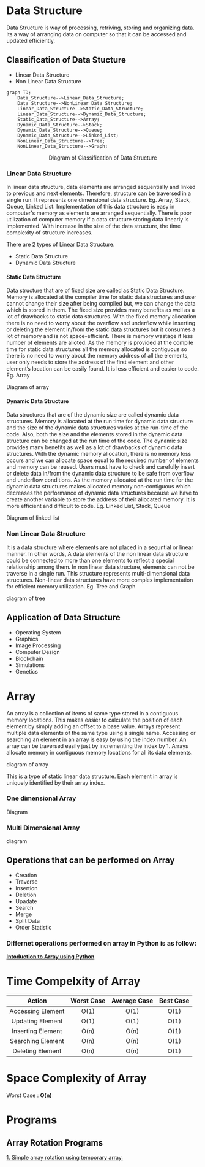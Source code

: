 # Data Structure
Data Structure is way of processing, retriving, storing and organizing data. Its a way of arranging data on computer so that it can be accessed and updated efficiently.

## Classification of Data Stucture
- Linear Data Structure
- Non Linear Data Structure

```mermaid
graph TD;
    Data_Structure-->Linear_Data_Structure;
    Data_Structure-->NonLinear_Data_Structure;
    Linear_Data_Structure-->Static_Data_Structure;
    Linear_Data_Structure-->Dynamic_Data_Structure;
    Static_Data_Structure-->Array;
    Dynamic_Data_Structure-->Stack;
    Dynamic_Data_Structure-->Queue;
    Dynamic_Data_Structure-->Linked_List; 
    NonLinear_Data_Structure-->Tree;
    NonLinear_Data_Structure-->Graph;
```
<p align="center"> Diagram of Classification of Data Structure <p>

### Linear Data Structure

In linear data structure, data elements are arranged sequentially and linked to previous and next elements. Therefore, structure can be traversed in a single run. It represents one dimensional data structure. Eg. Array, Stack, Queue, Linked List. Implementation of this data structure is easy in computer's memory as elements are arranged sequentially. There is poor utilization of computer memory if a data structure storing data linearly is implemented.  With increase in the size of the data structure, the time complexity of structure increases.

There are 2 types of Linear Data Structure.
- Static Data Structure
- Dynamic Data Structure

#### Static Data Structure
Data structure that are of fixed size are called as Static Data Structure. Memory is allocated at the compiler time for static data structures and user cannot change their size after being compiled but, we can change the data which is stored in them. 
The fixed size provides many benefits as well as a lot of drawbacks to static data structures. With the fixed memory allocation there is no need to worry about the overflow and underflow while inserting or deleting the element in/from the static data structures but it consumes a lot of memory and is not space-efficient. There is memory wastage if less number of elements are alloted.
As the memory is provided at the compile time for static data structures all the memory allocated is contiguous so there is no need to worry about the memory address of all the elements, user only needs to store the address of the first element and other element’s location can be easily found.
It is less efficient and easier to code.
Eg. Array

Diagram of array

#### Dynamic Data Structure
Data structures that are of the dynamic size are called dynamic data structures. Memory is allocated at the run time for dynamic data structure and the size of the dynamic data structures varies at the run-time of the code. Also, both the size and the elements stored in the dynamic data structure can be changed at the run time of the code.
The dynamic size provides many benefits as well as a lot of drawbacks of dynamic data structures. With the dynamic memory allocation, there is no memory loss occurs and we can allocate space equal to the required number of elements and memory can be reused. Users must have to check and carefully insert or delete data in/from the dynamic data structure to be safe from overflow and underflow conditions.
As the memory allocated at the run time for the dynamic data structures makes allocated memory non-contiguous which decreases the performance of dynamic data structures because we have to create another variable to store the address of their allocated memory.
It is more efficient and difficult to code.
Eg. Linked List, Stack, Queue

Diagram of linked list

### Non Linear Data Structure
It is a data structure where elements are not placed in a sequntial or linear manner. In other words, A data elements of the non linear data structure could be connected to more than one elements to reflect a special relationship among them. 
In non linear data structure, elements can not be traverse in a single run. This structure represents multi-dimensional data structures.  Non-linear data structures have more complex implementation for efficient memory utilization.
Eg. Tree and Graph

diagram of tree

## Application of Data Structure
- Operating System
- Graphics
- Image Processing
- Computer Design
- Blockchain
- Simulations
- Genetics

# Array
An array is a collection of items of same type stored in a contiguous memory locations. This makes easier to calculate the position of each element by simply adding an offset to a base value. Arrays represent multiple data elements of the same type using a single name. Accessing or searching an element in an array is easy by using the index number. An array can be traversed easily just by incrementing the index by 1. Arrays allocate memory in contiguous memory locations for all its data elements.

diagram of array

This is a type of static linear data structure. Each element in array is uniquely identified by their array index.

### One dimensional Array

Diagram 

### Multi Dimensional Array

diagram

## Operations that can be performed on Array
 - Creation
 - Traverse
 - Insertion
 - Deletion
 - Upadate
 - Search
 - Merge
 - Split Data
 - Order Statistic

### Differnet operations performed on array in Python is as follow:
[**Intoduction to Array using Python**](1_array_introduction.ipynb)

# Time Compelxity of Array

| Action  | Worst Case | Average Case  | Best Case |
| :--------------------: | :-------------: | :-------------: | :-------------: |
| Accessing Element  | O(1)  | O(1)  | O(1)  |
| Updating Element  | O(1)  | O(1)  | O(1)  |
| Inserting Element  | O(n)  | O(n)  | O(1)  |
| Searching Element  | O(n)  | O(n)  | O(1)  |
| Deleting Element  | O(n)  | O(n)  | O(1)  |

# Space Complexity of Array

Worst Case : **O(n)**

# Programs
    
## Array Rotation Programs

[1. Simple array rotation using temporary array.](arr_rotation/array_rotation_1.ipynb)
